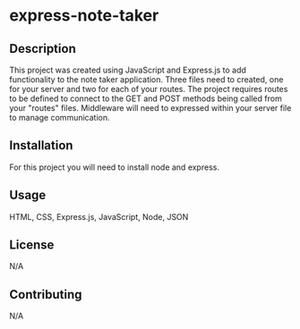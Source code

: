 # express-note-taker

## Description
This project was created using JavaScript and Express.js to add functionality to the note taker application. Three files need to created, one for your server and two for each of your routes. The project requires routes to be defined to connect to the GET and POST methods being called from your "routes" files. Middleware will need to expressed within your server file to manage communication.


## Installation
For this project you will need to install node and express.

## Usage
HTML, CSS, Express.js, JavaScript, Node, JSON

## License
N/A

## Contributing
N/A